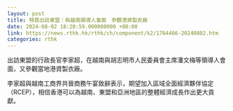 ```yaml
---
layout: post
title: 特首出訪東盟｜與越南領導人會面　參觀港資製衣廠
date: 2024-08-02 18:20:59.000000000 +08:00
link: https://news.rthk.hk/rthk/ch/component/k2/1764466-20240802.htm
categories: rthk
---
```


出訪東盟的行政長官李家超，在越南與胡志明市人民委員會主席潘文梅等領導人會面，又參觀當地港資製衣廠。

李家超與越南工商界共晉商務午宴致辭表示，期望加入區域全面經濟夥伴協定（RCEP），相信香港可以為越南、東盟和亞洲地區的整體經濟成長作出更大貢獻。
